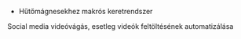 - Hűtőmágnesekhez makrós keretrendszer

Social media videóvágás, esetleg videók feltöltésének automatizálása
